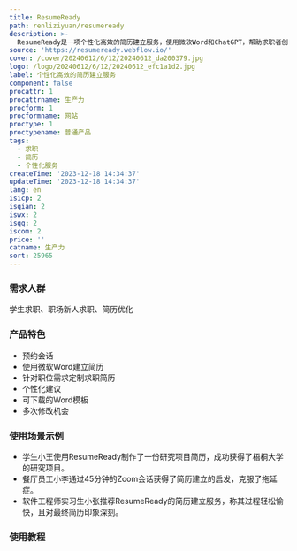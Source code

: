 ```yaml
---
title: ResumeReady
path: renliziyuan/resumeready
description: >-
  ResumeReady是一项个性化高效的简历建立服务，使用微软Word和ChatGPT，帮助求职者创建符合职位要求的求职简历，从而在求职过程中脱颖而出。服务包括灵活的兼职简历建立、专业简历建立以及简历捆绑优惠。用户可通过Zoom会议与Atmiya进行45分钟或2小时的简历建立会话，获得个性化建议，并可获得可下载的Word模板及多次修改机会。服务备受学生欢迎，已制作40份以上简历。用户可在网站上查看满意客户的反馈。如果有任何疑问，请通过电子邮件联系。
source: 'https://resumeready.webflow.io/'
cover: /cover/20240612/6/12/20240612_da200379.jpg
logo: /logo/20240612/6/12/20240612_efc1a1d2.jpg
label: 个性化高效的简历建立服务
component: false
procattr: 1
procattrname: 生产力
procform: 1
procformname: 网站
proctype: 1
proctypename: 普通产品
tags:
  - 求职
  - 简历
  - 个性化服务
createTime: '2023-12-18 14:34:37'
updateTime: '2023-12-18 14:34:37'
lang: en
isicp: 2
isqian: 2
iswx: 2
isqq: 2
iscom: 2
price: ''
catname: 生产力
sort: 25965
---
```




### 需求人群
学生求职、职场新人求职、简历优化

### 产品特色
- 预约会话
- 使用微软Word建立简历
- 针对职位需求定制求职简历
- 个性化建议
- 可下载的Word模板
- 多次修改机会

### 使用场景示例
- 学生小王使用ResumeReady制作了一份研究项目简历，成功获得了梧桐大学的研究项目。
- 餐厅员工小李通过45分钟的Zoom会话获得了简历建立的启发，克服了拖延症。
- 软件工程师实习生小张推荐ResumeReady的简历建立服务，称其过程轻松愉快，且对最终简历印象深刻。

### 使用教程


  
